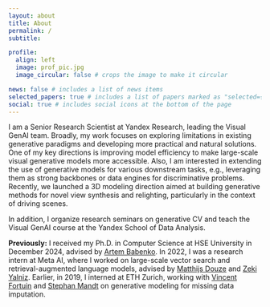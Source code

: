 ```yaml
---
layout: about
title: About
permalink: /
subtitle:

profile:
  align: left
  image: prof_pic.jpg
  image_circular: false # crops the image to make it circular

news: false # includes a list of news items
selected_papers: true # includes a list of papers marked as "selected={true}"
social: true # includes social icons at the bottom of the page
---
```


I am a Senior Research Scientist at Yandex Research, leading the Visual GenAI team. Broadly, my work focuses on exploring limitations in existing generative paradigms and developing more practical and natural solutions. One of my key directions is improving model efficiency to make large-scale visual generative models more accessible. Also, I am interested in extending the use of generative models for various downstream tasks, e.g., leveraging them as strong backbones or data engines for discriminative problems. Recently, we launched a 3D modeling direction aimed at building generative methods for novel view synthesis and relighting, particularly in the context of driving scenes.

In addition, I organize research seminars on generative CV and teach the Visual GenAI course at the Yandex School of Data Analysis.

**Previously:** I received my Ph.D. in Computer Science at HSE University in December 2024, advised by [Artem Babenko](https://scholar.google.ru/citations?user=2Kv3JP0AAAAJ&hl=en). In 2022, I was a research intern at Meta AI, where I worked on large-scale vector search and retrieval-augmented language models, advised by [Matthijs Douze](https://ai.meta.com/people/804301491840160/matthijs-douze/) and [Zeki Yalniz](https://ai.meta.com/people/274060152308398/i-zeki-yalniz/). Earlier, in 2019, I interned at ETH Zurich, working with [Vincent Fortuin](https://fortuin.github.io/) and [Stephan Mandt](https://www.stephanmandt.com/) on generative modeling for missing data imputation.
